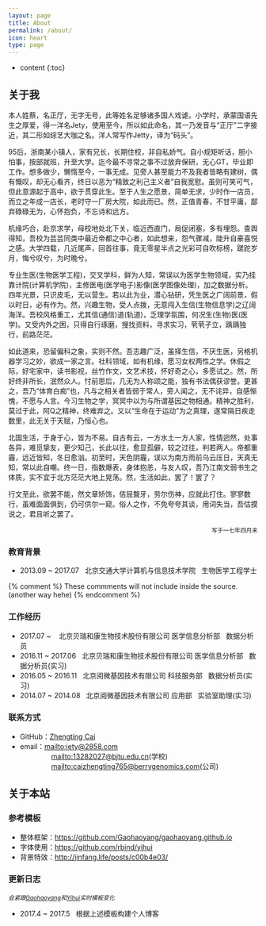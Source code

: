 ```yaml
---
layout: page
title: About
permalink: /about/
icon: heart
type: page
---
```


* content
{:toc}

## 关于我

本人姓蔡，名正厅，无字无号，此等姓名足够诸多国人戏谑。小学时，承蒙国语先生之厚爱，得一洋名Jety，使用至今，所以如此命名，其一乃发音与“正厅”二字接近，其二形如综艺大咖之名。洋人常写作Jetty，译为“码头”。

95后，浙南某小镇人，家有兄长，长期住校，非自私娇气。自小规矩听话，胆小怕事，按部就班，升至大学。迄今最不寻常之事不过放弃保研，无心GT，毕业即工作。想多做少，懒惰至今，一事无成。见旁人甚至能力不及我者皆略有建树，偶有慨叹，却无心看齐，终日以恶为“精致之利己主义者”自我宽慰。虽则可笑可气，但此意源起于高中，欲于贯穿此生。至于人生之愿景，简单无求，少时作一店员，而立之年成一店长，老时守一厂房大院，如此而已。然，正值青春，不甘平庸，鄙弃碌碌无为，心怀抱负，不忘诗和远方。

机缘巧合，赴京求学，母校地处北下关，临近西直门，局促闭塞，多有埋怨。查舆得知，吾校为芸芸同类中最近帝都之中心者，如此想来，怨气骤减，陡升自豪喜悦之感。大学四载，几近尾声，回首往事，竟无零星半点之光彩可自吹标榜，蹉跎岁月，悔兮叹兮，为时晚兮。

专业生医(生物医学工程)，交叉学科，鲜为人知，常误以为医学生物领域，实乃挂靠计院(计算机学院)，主修医电(医学电子)影像(医学图像处理)，加之数据分析。四年光景，只识皮毛，无以营生。若以此为业，潜心钻研，凭生医之广阔前景，假以时日，必有作为。然，兴趣生物，受人点拨，无意闯入生信(生物信息学)之辽阔海洋。吾校风格重工，尤其信(通信)道(轨道)，乏理学氛围，何况生(生物)医(医学)。又受内外之困，只得自行琢磨，搜找资料，寻求实习，茕茕孑立，踽踽独行，前路茫茫。

如此道来，恐留偏科之象，实则不然。吾志趣广泛，虽择生信，不厌生医，另格机器学习之妙，欲成一家之言。社科领域，如有机缘，愿习女权两性之学。休假之际，好宅家中，读书影视，丝竹作文，文艺术技，怀好奇之心，多愿试之。然，所好终非所长，泯然众人。忖前思后，几无为人称颂之能，独有书法偶获谬誉。更甚之，吾乃“体育白痴”也，凡与之相关者皆弱于常人，旁人闻之，无不诧异，自感惭愧，不愿与人言。今习生物之学，冥冥中以为与所谓基因之物相通。精神之胜利，莫过于此，阿Q之精神，终难弃之。又以“生命在于运动”为之真理，遂常隔日疾走数里，此无关于天赋，乃恒心也。

北国生活，于身于心，皆为不易。自古有云，一方水土一方人家，性情迥然，处事各异，难觅挚友，更少知己，长此以往，愈显孤僻，较之过往，判若两人。帝都重霾，远近皆知，冬日愈汹。初至时，天色阴霾，误以为南方雨前乌云压日，天真无知，常以此自嘲。终一日，指数爆表，身体抱恙，与友人叹，吾乃江南文弱书生之体质，实不宜于北方茫茫大地上晃荡。然，生活如此，罢了！罢了？

行文至此，欲罢不能，然文章矫饰，佶屈聱牙，劳尔伤神，应就此打住。寥寥数行，虽难面面俱到，仍可供尔一窥。俗人之作，不免夸夸其谈，用词失当，吾估摸说之，君且听之罢了。

<p align="right"><small>写于一七年四月末</small></p>

### 教育背景

* 2013.09 ~ 2017.07&nbsp;&nbsp;&nbsp;北京交通大学计算机与信息技术学院&nbsp;&nbsp;&nbsp;生物医学工程学士
<!--* 2010.09 ~ 2013.07  浙江省平阳中学，高中-->
<!--* 2007.09 ~ 2010.12  浙江省平阳县实验中学，初中-->
<!--* 2001.09 ~ 2007.07  浙江省平阳县昆阳镇第五小学，小学-->

{% comment %}
    These commments will not include inside the source.(another way hehe)
{% endcomment %}

### 工作经历

* 2017.07 ~        &nbsp;&nbsp;&nbsp;北京贝瑞和康生物技术股份有限公司 医学信息分析部&nbsp;&nbsp;&nbsp;数据分析员
* 2016.11 ~ 2017.06&nbsp;&nbsp;&nbsp;北京贝瑞和康生物技术股份有限公司 医学信息分析部&nbsp;&nbsp;&nbsp;数据分析员(实习)
* 2016.05 ~ 2016.11&nbsp;&nbsp;&nbsp;北京阅微基因技术有限公司 科技服务部&nbsp;&nbsp;&nbsp;数据分析员(实习)
* 2014.07 ~ 2014.08&nbsp;&nbsp;&nbsp;北京阅微基因技术有限公司 应用部&nbsp;&nbsp;&nbsp;实验室助理(实习)

<!--### 奖项荣誉-->

### 联系方式

* GitHub：<a href="https://github.com/happykelee" title="GitHub" target="_blank">Zhengting Cai</a>
* email：<mailto:jety@2858.com>
<br>&nbsp;&nbsp;&nbsp;&nbsp;&nbsp;&nbsp;&nbsp;&nbsp;&nbsp;&nbsp;&nbsp;&nbsp;&nbsp;&nbsp;&nbsp;&nbsp;<mailto:13282027@bjtu.edu.cn>(学校)
<br>&nbsp;&nbsp;&nbsp;&nbsp;&nbsp;&nbsp;&nbsp;&nbsp;&nbsp;&nbsp;&nbsp;&nbsp;&nbsp;&nbsp;&nbsp;&nbsp;<mailto:caizhengting765@berrygenomics.com>(公司)


## 关于本站

### 参考模板

* 整体框架：<a href="https://github.com/Gaohaoyang/gaohaoyang.github.io" target="_blank">https://github.com/Gaohaoyang/gaohaoyang.github.io</a>
* 字体使用：<a href="https://github.com/rbind/yihui" target="_blank">https://github.com/rbind/yihui</a>
* 背景特效：<a href="http://jinfang.life/posts/c00b4e03/" target="_blank">http://jinfang.life/posts/c00b4e03/</a>

### 更新日志
*<small>会紧跟[Gaohaoyang](https://gaohaoyang.github.io)和[Yihui](https://yihui.name)实时模板变化</small>*

* 2017.4 ~ 2017.5&nbsp;&nbsp;&nbsp;根据上述模板构建个人博客

